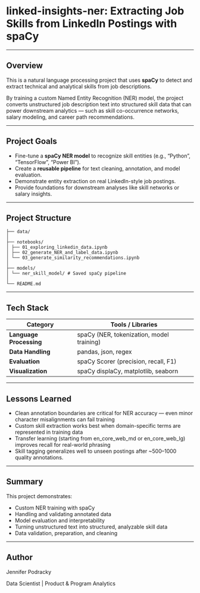 # linked-insights-ner: Extracting Job Skills from LinkedIn Postings with spaCy

---

## Overview

This is a natural language processing project that uses **spaCy** to detect and extract technical and analytical skills from job descriptions.  

By training a custom Named Entity Recognition (NER) model, the project converts unstructured job description text into structured skill data that can power downstream analytics — such as skill co-occurrence networks, salary modeling, and career path recommendations.

---

## Project Goals

- Fine-tune a **spaCy NER model** to recognize skill entities (e.g., “Python”, “TensorFlow”, “Power BI”).  
- Create a **reusable pipeline** for text cleaning, annotation, and model evaluation.  
- Demonstrate entity extraction on real LinkedIn-style job postings.  
- Provide foundations for downstream analyses like skill networks or salary insights.

---

## Project Structure
```
├── data/
│
├── notebooks/
│ ├── 01_exploring_linkedin_data.ipynb
│ ├── 02_generate_NER_and_label_data.ipynb
│ └── 03_generate_similarity_recommendations.ipynb
│
├── models/
│ └── ner_skill_model/ # Saved spaCy pipeline
│
└── README.md
```

---

## Tech Stack

| Category | Tools / Libraries |
|-----------|-------------------|
| **Language Processing** | spaCy (NER, tokenization, model training) |
| **Data Handling** | pandas, json, regex |
| **Evaluation** | spaCy Scorer (precision, recall, F1) |
| **Visualization** | spaCy displaCy, matplotlib, seaborn |

---

## Lessons Learned

* Clean annotation boundaries are critical for NER accuracy — even minor character misalignments can fail training
* Custom skill extraction works best when domain-specific terms are represented in training data
* Transfer learning (starting from en_core_web_md or en_core_web_lg) improves recall for real-world phrasing
* Skill tagging generalizes well to unseen postings after ~500–1000 quality annotations.

---

## Summary

This project demonstrates:
* Custom NER training with spaCy
* Handling and validating annotated data
* Model evaluation and interpretability
* Turning unstructured text into structured, analyzable skill data
* Data validation, preparation, and cleaning

---

## Author

Jennifer Podracky

Data Scientist | Product & Program Analytics
